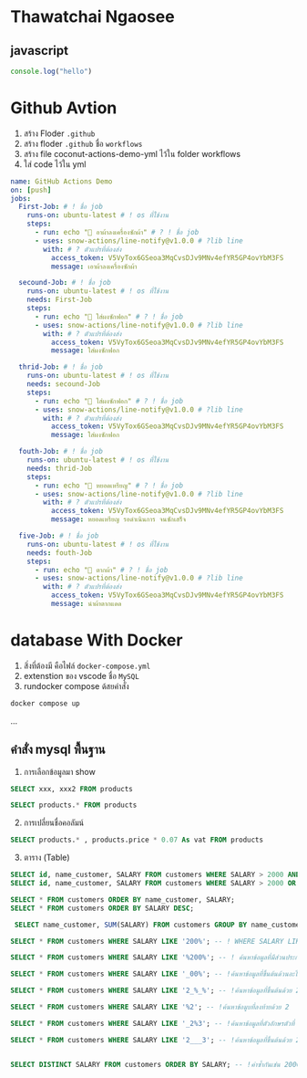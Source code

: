 <!-- V5VyTox6GSeoa3MqCvsDJv9MNv4efYR5GP4ovYbM3FS -->
<!-- ! test -->
<!-- ? test -->
<!-- * test -->
# Thawatchai Ngaosee

## javascript

```js
console.log("hello")
```
# Github Avtion
1. สร้าง Floder ``` .github ```
2. สร้าง floder ``` .github ``` ชื่อ ``` workflows ```
3. สร้าง file coconut-actions-demo-yml ไว้ใน folder workflows 
4. ใส่ code ไว้ใน yml


``` yml
name: GitHub Actions Demo
on: [push]
jobs:
  First-Job: # ! ชื่อ job
    runs-on: ubuntu-latest # ! os ที่ใช้งาน
    steps:
      - run: echo "🎉 อาผ้าลงเครื่องซักผ้า" # ? ! ชื่อ job
      - uses: snow-actions/line-notify@v1.0.0 # ?lib line
        with: # ? ตัวแปรที่ต้องส่ง
          access_token: V5VyTox6GSeoa3MqCvsDJv9MNv4efYR5GP4ovYbM3FS
          message: เอาผ้าลงเครื่องซักผ้า

  secound-Job: # ! ชื่อ job
    runs-on: ubuntu-latest # ! os ที่ใช้งาน
    needs: First-Job
    steps:
      - run: echo "🎉 ใส่ผงซักฟอก" # ? ! ชื่อ job
      - uses: snow-actions/line-notify@v1.0.0 # ?lib line
        with: # ? ตัวแปรที่ต้องส่ง
          access_token: V5VyTox6GSeoa3MqCvsDJv9MNv4efYR5GP4ovYbM3FS
          message: ใส่ผงซักฟอก

  thrid-Job: # ! ชื่อ job
    runs-on: ubuntu-latest # ! os ที่ใช้งาน
    needs: secound-Job
    steps:
      - run: echo "🎉 ใส่ผงซักฟอก" # ? ! ชื่อ job
      - uses: snow-actions/line-notify@v1.0.0 # ?lib line
        with: # ? ตัวแปรที่ต้องส่ง
          access_token: V5VyTox6GSeoa3MqCvsDJv9MNv4efYR5GP4ovYbM3FS
          message: ใส่ผงซักฟอก

  fouth-Job: # ! ชื่อ job
    runs-on: ubuntu-latest # ! os ที่ใช้งาน
    needs: thrid-Job
    steps:
      - run: echo "🎉 หยอดเหรียญ" # ? ! ชื่อ job
      - uses: snow-actions/line-notify@v1.0.0 # ?lib line
        with: # ? ตัวแปรที่ต้องส่ง
          access_token: V5VyTox6GSeoa3MqCvsDJv9MNv4efYR5GP4ovYbM3FS
          message: หยอดเหรียญ รอดำเนินการ จนซักเสร็จ

  five-Job: # ! ชื่อ job
    runs-on: ubuntu-latest # ! os ที่ใช้งาน
    needs: fouth-Job
    steps:
      - run: echo "🎉 ตากผ้า" # ? ! ชื่อ job
      - uses: snow-actions/line-notify@v1.0.0 # ?lib line
        with: # ? ตัวแปรที่ต้องส่ง
          access_token: V5VyTox6GSeoa3MqCvsDJv9MNv4efYR5GP4ovYbM3FS
          message: นำผ้าตากแดด
```



# database With Docker

1. สิ่งที่ต้องมี คือไฟล์ ```docker-compose.yml ```
2. extenstion ของ vscode ชื่อ ``` MySQL ```
3. rundocker compose ด้สยคำสั่ง 
```bash 
docker compose up 
```

...
## คำสั่ง  mysql พื้นฐาน
1. การเลือกข้อมูลมา show
```sql 
SELECT xxx, xxx2 FROM products
```

```sql 
SELECT products.* FROM products
```

2. การเปลี่ยนชื่อคอลัมน์

```sql 
SELECT products.* , products.price * 0.07 As vat FROM products
```

3. ตาราง (Table) 
   
```SQL – AND & OR Clauses  คือ การเชื่อมความสัมพันธ์ของเงื่อนไข
SELECT id, name_customer, SALARY FROM customers WHERE SALARY > 2000 AND age_customer < 25; 
SELECT id, name_customer, SALARY FROM customers WHERE SALARY > 2000 OR age_customer < 25;
``` 

```SQL ORDER BY  คือ การจัดเรียงข้อมูลที่แสดงผลตามลำดับ
SELECT * FROM customers ORDER BY name_customer, SALARY; 
SELECT * FROM customers ORDER BY SALARY DESC;
``` 

```SQL – Group By  คือ การจัดกลุ่มข้อมูลตาม column ที่กำหนด
 SELECT name_customer, SUM(SALARY) FROM customers GROUP BY name_customer;
``` 

```SQL – Like Clause คือ การเปรียบเทียบค่าแบบส่วนประกอบ
SELECT * FROM customers WHERE SALARY LIKE '200%'; -- ! WHERE SALARY LIKE ‘200%’ = ค้นหาข้อมูลที่ขึ้นต้นด้วย 200

SELECT * FROM customers WHERE SALARY LIKE '%200%'; -- ! ค้นหาข้อมูลที่มีส่วนประกอบ 200

SELECT * FROM customers WHERE SALARY LIKE '_00%'; -- !ค้นหาข้อมูลที่ขึ้นต้นด้วนอะไรก็ได้ 1 ตัว แล้วตามด้วย 00

SELECT * FROM customers WHERE SALARY LIKE '2_%_%'; -- !ค้นหาข้อมูลที่ขึ้นต้นด้วย 2 และข้อมูลต้องมีอย่างน้อย 3 ตัวอักษรขึ้นไป

SELECT * FROM customers WHERE SALARY LIKE '%2'; -- !ค้นหาข้อมูบที่ลงท้ายด้วย 2

SELECT * FROM customers WHERE SALARY LIKE '_2%3'; -- !ค้นหาข้อมูลที่ตัวอักษรตัวที่ 2 มีค่าเท่ากับ 2 และ ลงท้ายด้วย 3

SELECT * FROM customers WHERE SALARY LIKE '2___3'; -- !ค้นหาข้อมูลที่ขึ้นต้นด้วย 2 และ ลงท้ายด้วย 3 ข้อมูลทั้งหมดรวมกันต้องมี 5 ตัวอีกษร
``` 

```SQL – Distinct คือ การแสดงข้อมูลโดยไม่ซ้ำกันจาก column ที่กำหนด

SELECT DISTINCT SALARY FROM customers ORDER BY SALARY; -- !ค่าซ้ำกันเช่น 2000 จะถูกนำเอาบรรทัดที่ซ้ำออกให้เหลือเพียงบรรทัดเดียว
``` 